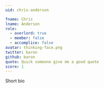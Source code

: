 ```yaml
---
uid: chris-anderson

fname: Chris
lname: Anderson
role:
  - overlord: true
  - member: false
  - accomplice: false
avatar: thinking-face.png
twitter: baron
github: baron
quote: Quick someone give me a good quote
score: 1
---
```


Short bio
